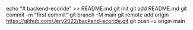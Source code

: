 echo "# backend-ecoride" >> README.md
git init
git add README.md
git commit -m "first commit"
git branch -M main
git remote add origin https://github.com/Jery2022/backend-ecoride.git
git push -u origin main